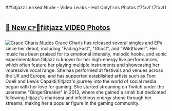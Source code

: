 ##fiitjazz Le𝚊ked N𝚞de - Video Le𝚊ks - Hot Onlyf𝚊ns Photos #7fxvf (7fxvf)

# <h2><a href="https://mediaupload.pro?title=fiitjazz&ref=9FEB">🔗 New 👉🔴fiitjazz VIDEO Photos</a></h2>

[![Grace Charis N𝚞des](https://i.imgur.com/rIISA9y.gif)](https://mediaupload.pro?title=fiitjazz&ref=9FEB)
Grace Charis has released several singles and EPs since her debut, including "Fading Fast", "Ghost", and "Wildflower". Her music has been praised for its emotional intensity, melodic hooks, and sonic experimentation.fiitjazz is known for her high-energy live performances, which often feature her playing multiple instruments and showcasing her impressive vocal range. She has performed at festivals and venues across the UK and Europe, and has supported established artists such as Tom Odell and Lewis Capaldi.fiitjazz's journey into the world of social media began with her love for gaming. She started streaming on Twitch under the username "GingerBreaker" in 2013, where she gained a small but dedicated following.fiitjazz's charisma and infectious energy shone through her streams, making her a popular figure in the gaming community.